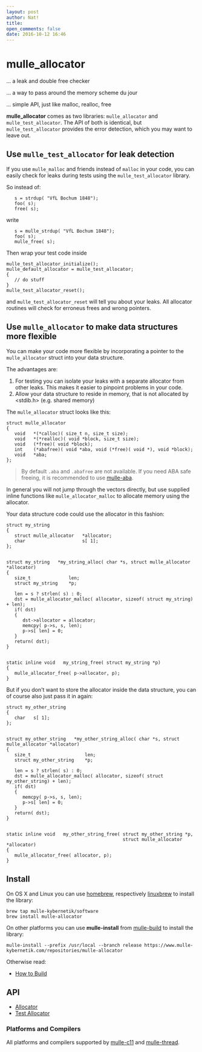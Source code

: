 ```yaml
---
layout: post
author: Nat!
title: 
open_comments: false
date: 2016-10-12 16:46
---
```


# mulle_allocator

... a leak and double free checker

... a way to pass around the memory scheme du jour

... simple API, just like malloc, realloc, free


**mulle_allocator** comes as two libraries: `mulle_allocator` and
`mulle_test_allocator`. The API of both is identical, but `mulle_test_allocator` provides the error detection, which you may want to leave out. 


##  Use `mulle_test_allocator` for leak detection

If you use `mulle_malloc` and friends instead of `malloc` in your code,
you can easily check for leaks during tests using the `mulle_test_allocator`
library.

So instead of:

```
   s = strdup( "VfL Bochum 1848");
   foo( s);
   free( s);
```

write


```
   s = mulle_strdup( "VfL Bochum 1848");
   foo( s);
   mulle_free( s);
```


Then wrap your test code inside

```
mulle_test_allocator_initialize();
mulle_default_allocator = mulle_test_allocator;
{
   // do stuff
}
mulle_test_allocator_reset();
```

and `mulle_test_allocator_reset` will tell you about your leaks.
All allocator routines will check for erroneus frees and wrong pointers.


##  Use `mulle_allocator` to make data structures more flexible

You can make your code more flexible by incorporating a pointer to the
`mulle_allocator` struct into your data structure.

The advantages are:

1. For testing you can isolate your leaks with a separate allocator from other
leaks. This makes it easier to pinpoint problems in your code.
2. Allow your data structure to reside in memory, that is not allocated by
<stdib.h> (e.g. shared memory)


The `mulle_allocator` struct looks like this:

```
struct mulle_allocator
{
   void   *(*calloc)( size_t n, size_t size);
   void   *(*realloc)( void *block, size_t size);
   void   (*free)( void *block);
   int    (*abafree)( void *aba, void (*free)( void *), void *block);
   void   *aba;
};
```

> By default `.aba` and `.abafree` are not available.
> If you need ABA safe freeing, it is recommended to use [mulle-aba](//www.mulle-kybernetik.com/software/git/mulle-aba/).

In general you will not jump through the vectors directly, but use
supplied inline functions like `mulle_allocator_malloc` to allocate memory
using the allocator.

Your data structure code could use the allocator in this fashion:

```
struct my_string
{
   struct mulle_allocator   *allocator;
   char                     s[ 1];
};


struct my_string   *my_string_alloc( char *s, struct mulle_allocator *allocator)
{
   size_t              len;
   struct my_string    *p;

   len = s ? strlen( s) : 0;
   dst = mulle_allocator_malloc( allocator, sizeof( struct my_string) + len);
   if( dst)
   {
      dst->allocator = allocator;
      memcpy( p->s, s, len);
      p->s[ len] = 0;
   }
   return( dst);
}


static inline void   my_string_free( struct my_string *p)
{
   mulle_allocator_free( p->allocator, p);
}

```

But if you don't want to store the allocator inside the data structure, you
can of course also just pass it in again:

```
struct my_other_string
{
   char   s[ 1];
};


struct my_other_string   *my_other_string_alloc( char *s, struct mulle_allocator *allocator)
{
   size_t                    len;
   struct my_other_string    *p;

   len = s ? strlen( s) : 0;
   dst = mulle_allocator_malloc( allocator, sizeof( struct my_other_string) + len);
   if( dst)
   {
      memcpy( p->s, s, len);
      p->s[ len] = 0;
   }
   return( dst);
}


static inline void   my_other_string_free( struct my_other_string *p,
                                           struct mulle_allocator *allocator)
{
   mulle_allocator_free( allocator, p);
}
```



## Install

On OS X and Linux you can use [homebrew](//brew.sh), respectively [linuxbrew](//linuxbrew.sh) to install the library:

```
brew tap mulle-kybernetik/software
brew install mulle-allocator
```

On other platforms you can use **mulle-install** from [mulle-build](//www.mulle-kybernetik.com/software/git/mulle-build) to install the library:

```
mulle-install --prefix /usr/local --branch release https://www.mulle-kybernetik.com/repositories/mulle-allocator
```


Otherwise read:

* [How to Build](dox/BUILD.md)


## API

* [Allocator](dox/API_ALLOCATOR.md)
* [Test Allocator](dox/API_TEST_ALLOCATOR.md)


### Platforms and Compilers

All platforms and compilers supported by [mulle-c11](//www.mulle-kybernetik.com/software/git/mulle-c11/) and [mulle-thread](//www.mulle-kybernetik.com/software/git/mulle-thread/).

